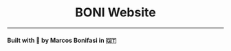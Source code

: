 <h1 align="center">
    BONI Website
</h1>

--------
#### Built with :blue_heart: by Marcos Bonifasi in :guatemala:
